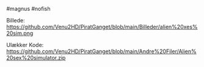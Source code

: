 
#magnus #nofish

Billede:
https://github.com/Venu2HD/PiratGanget/blob/main/Billeder/alien%20xes%20sim.png

Ulækker Kode:
https://github.com/Venu2HD/PiratGanget/blob/main/Andre%20Filer/Alien%20sex%20simulator.zip
